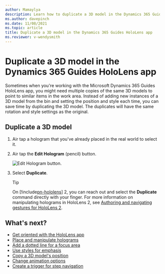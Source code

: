 ```yaml
---
author: Mamaylya
description: Learn how to duplicate a 3D model in the Dynamics 365 Guides HoloLens app
ms.author: davepinch
ms.date: 11/08/2021
ms.topic: article
title: Duplicate a 3D model in the Dynamics 365 Guides HoloLens app 
ms.reviewer: v-wendysmith
---
```


# Duplicate a 3D model in the Dynamics 365 Guides HoloLens app 

Sometimes when you're working with the Microsoft Dynamics 365 Guides HoloLens app, you might need multiple copies of the same 3D models to point to similar items in the 
work area. Instead of adding new instances of a 3D model from the bin and setting the position and style each time, you can save time by duplicating the 3D model. 
The duplicates will have the same rotation and style settings as the original.

## Duplicate a 3D model

1. Air tap a hologram that you've already placed in the real world to select it.

2. Air tap the **Edit Hologram** (pencil) button.

    ![Edit Hologram button.](media/edit-hologram.png "Edit Hologram button")

3. Select **Duplicate**.

    > [!TIP]
    > On [!include[pn-hololens](../includes/pn-hololens.md)] 2, you can reach out and select the **Duplicate** command directly with your finger. For more information on manipulating holograms in HoloLens 2, see [Authoring and navigating gestures for HoloLens 2](authoring-gestures-HL2.md).

## What's next?

- [Get oriented with the HoloLens app](hololens-app-orientation.md)
- [Place and manipulate holograms](hololens-app-place-holograms.md)
- [Add a dotted line for a focus area](hololens-app-dotted-line.md)
- [Use styles for emphasis](hololens-app-styles.md)
- [Copy a 3D model's position](hololens-app-copy-3D-model-position.md)
- [Change animation options](hololens-app-animations.md)
- [Create a trigger for step navigation](hololens-app-trigger.md)
